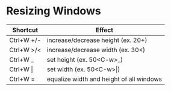 # Resizing Windows
|Shortcut|Effect|
|-|-|
|Ctrl+W +/- | increase/decrease height (ex. 20<C-w>+)|
|Ctrl+W >/< | increase/decrease width (ex. 30<C-w><)|
|Ctrl+W _ | set height (ex. 50\<C-w\>_)|
|Ctrl+W \| | set width (ex. 50\<C-w\>\|)|
|Ctrl+W = | equalize width and height of all windows|

